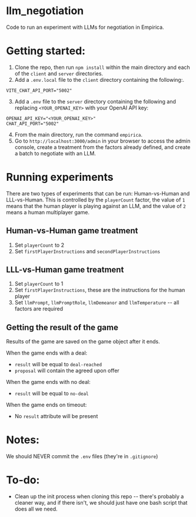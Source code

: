 # llm_negotiation
Code to run an experiment with LLMs for negotiation in Empirica. 

# Getting started:
1. Clone the repo, then run `npm install` within the main directory and each of the `client` and `server` directories. 
2. Add a `.env.local` file to the `client` directory containing the following:.
```
VITE_CHAT_API_PORT="5002"
```
3. Add a `.env` file to the `server` directory containing the following and replacing `<YOUR_OPENAI_KEY>` with your OpenAI API key:
```
OPENAI_API_KEY="<YOUR_OPENAI_KEY>"
CHAT_API_PORT="5002"
```
4. From the main directory, run the command `empirica`. 
5. Go to `http://localhost:3000/admin` in your browser to access the admin console, create a treatment from the factors already defined, and create a batch to negotiate with an LLM. 

# Running experiments

There are two types of experiments that can be run: Human-vs-Human and LLL-vs-Human. This is controlled by the `playerCount` factor, the value of `1` means that the human player is playing against an LLM, and the value of `2` means a human multiplayer game.

## Human-vs-Human game treatment
1. Set `playerCount` to 2
2. Set `firstPlayerInstructions` and `secondPlayerInstructions`

## LLL-vs-Human game treatment
1. Set `playerCount` to 1
2. Set `firstPlayerInstructions`, these are the instructions for the human player
3. Set `llmPrompt`, `llmPromptRole`, `llmDemeanor` and `llmTemperature` -- all factors are required

## Getting the result of the game
Results of the game are saved on the game object after it ends.

When the game ends with a deal:
* `result` will be equal to `deal-reached`
* `proposal` will contain the agreed upon offer

When the game ends with no deal:
* `result` will be equal to `no-deal`

When the game ends on timeout:
* No `result` attribute will be present

# Notes:
We should NEVER commit the `.env` files (they're in `.gitignore`)

# To-do: 
* Clean up the init process when cloning this repo -- there's probably a cleaner way, and if there isn't, we should just have one bash script that does all we need. 
